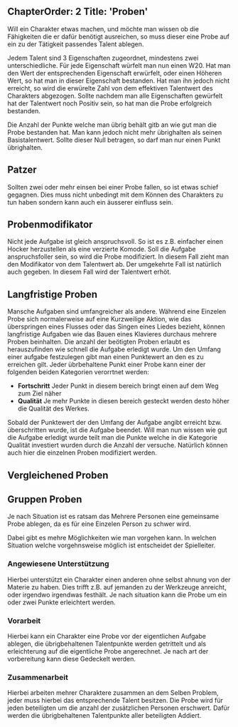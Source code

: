 ChapterOrder: 2
Title: 'Proben'
---

Will ein Charakter etwas machen, und möchte man wissen
ob die Fähigkeiten die er dafür benötigt ausreichen, so
muss dieser eine Probe auf ein zu der Tätigkeit passendes
Talent ablegen.

Jedem Talent sind 3 Eigenschaften zugeordnet, mindestens zwei
unterschiedliche. Für jede Eigenschaft würfelt man nun einen
W20. Hat man den Wert der entsprechenden Eigenschaft erwürfelt,
oder einen Höheren Wert, so hat man in dieser Eigenschaft bestanden.
Hat man ihn jedoch nicht erreicht, so wird die erwürelte Zahl von dem
effektiven Talentwert des Charakters abgezogen.
Sollte nachdem man alle Eigenschaften gewürfelt hat der Talentwert noch
Positiv sein, so hat man die Probe erfolgreich bestanden.

Die Anzahl der Punkte welche man übrig behält gitb an wie gut man
die Probe bestanden hat. Man kann jedoch nicht mehr übrighalten als 
seinen Basistalentwert. Sollte dieser Null betragen, so darf man nur
einen Punkt übrighalten.

## Patzer

Sollten zwei oder mehr einsen bei einer Probe fallen, so ist etwas
schief gegagnen. Dies muss nicht unbedingt mit dem Können des Charakters
zu tun haben sondern kann auch ein äusserer einfluss sein.

## Probenmodifikator

Nicht jede Aufgabe ist gleich anspruchsvoll. So ist es z.B. einfacher einen Hocker
herzustellen als eine verzierte Komode. Soll die Aufgabe anspruchsfoller sein, so
wird die Probe modifiziert. In diesem Fall zieht man den Modifikator von dem
Talentwert ab. Der umgekehrte Fall ist natürlich auch gegeben. In diesem Fall wird
der Talentwert erhöt.

## Langfristige Proben

Mansche Aufgaben sind umfangreicher als andere. Während eine Einzelen Probe sich normalerweise
auf eine Kurzweilige Aktion, wie das überspringen eines Flusses oder das Singen eines Liedes bezieht,
können langfristige Aufgaben wie das Bauen eines Klavieres durchaus mehrere Proben beinhalten. 
Die anzahl der beötigten Proben erlaubt es herauszufinden wie schnell die Aufgabe erledigt wurde.
Um den Umfang einer aufgabe festzulegen gibt man einen Punktewert an den es zu erreichen gilt.
Jeder übrbehaltene Punkt einer Probe kann einer der folgenden beiden Kategorien verorrtnet werden:
 + **Fortschritt** 
   Jeder Punkt in diesem bereich bringt einen auf dem Weg zum Ziel näher
 + **Qualität**
   Je mehr Punkte in diesen bereich gesteckt werden desto höher die Qualität des Werkes.
   
Sobald der Punktewert der den Umfang der Aufgabe angibt erreicht bzw. überschritten wurde, ist die
Aufgabe beendet. Will man nun wissen wie gut die Aufgabe erledigt wurde teilt man die Punkte welche
in die Kategorie Qualität investiert wurden durch die Anzahl der versuche.
Natürlich können auch hier die einzelnen Proben modifiziert werden.

## Vergleichened Proben

## Gruppen Proben

Je nach Situation ist es ratsam das Mehrere Personen eine gemeinsame Probe ablegen, da es für
eine Einzelen Person zu schwer wird.

Dabei gibt es mehre Möglichkeiten wie man vorgehen kann. In welchen Situation welche vorgehnsweise möglich ist
entscheidet der Spielleiter. 

### Angewiesene Unterstützung
Hierbei unterstützt ein Charakter einen anderen ohne selbst ahnung von der Materie zu haben. Dies trifft
z.B. auf jemanden zu der Werkzeuge anreicht, oder irgendwo irgendwas festhält. Je nach situation kann
die Probe um ein oder zwei Punkte erleichtert werden.

### Vorarbeit
Hierbei kann ein Charakter eine Probe vor der eigentlichen Aufgabe ablegen, die übrigbehaltenen
Talentpunkte werden getrittelt und als erleichterung auf die eigentliche Probe angerechnet. Je
nach art der vorbereitung kann diese Gedeckelt werden.

### Zusammenarbeit
Hierbei arbeiten mehrer Charaktere zusammen an dem Selben Problem, jeder muss hierbei das entsprechende
Talent besitzen. Die Probe wird für jeden beteiligten um die anzahl der zusätzlichen Personen erschwert.
Dafür werden die übrigbehaltenen Talentpunkte aller beteiligten Addiert.
